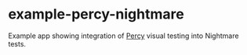 # example-percy-nightmare
Example app showing integration of [Percy](https://percy.io/) visual testing into Nightmare tests.
